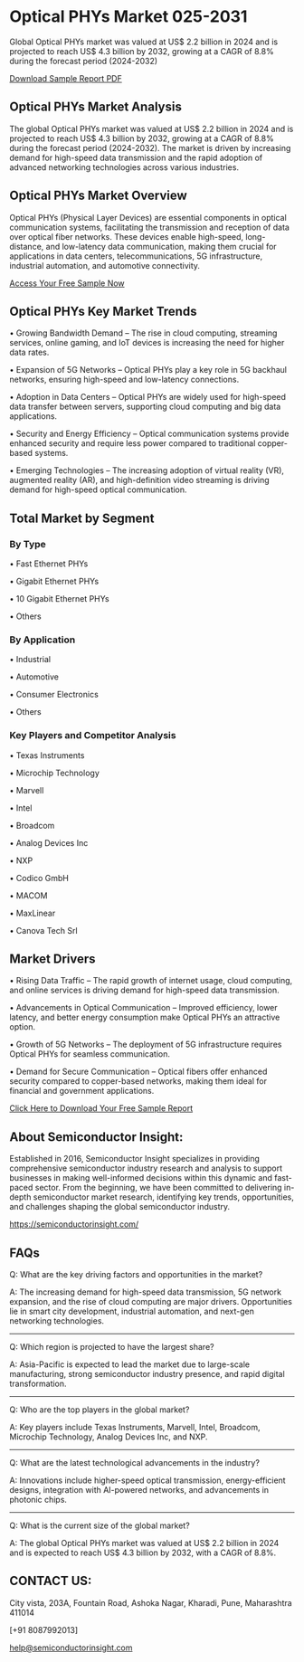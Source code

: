 <h1>Optical PHYs Market 025-2031</h1>

Global Optical PHYs market was valued at US$ 2.2 billion in 2024 and is projected to reach US$ 4.3 billion by 2032, growing at a CAGR of 8.8% during the forecast period (2024-2032)

[Download Sample Report PDF
](https://semiconductorinsight.com/download-sample-report/?product_id=88297)

<h2>Optical PHYs Market Analysis</h2>

The global Optical PHYs market was valued at US$ 2.2 billion in 2024 and is projected to reach US$ 4.3 billion by 2032, growing at a CAGR of 8.8% during the forecast period (2024-2032). The market is driven by increasing demand for high-speed data transmission and the rapid adoption of advanced networking technologies across various industries.

<h2>Optical PHYs Market Overview</h2>

Optical PHYs (Physical Layer Devices) are essential components in optical communication systems, facilitating the transmission and reception of data over optical fiber networks. These devices enable high-speed, long-distance, and low-latency data communication, making them crucial for applications in data centers, telecommunications, 5G infrastructure, industrial automation, and automotive connectivity.

[Access Your Free Sample Now
](https://semiconductorinsight.com/report/optical-phys-market/)

<h2>Optical PHYs Key Market Trends</h2>

•	Growing Bandwidth Demand – The rise in cloud computing, streaming services, online gaming, and IoT devices is increasing the need for higher data rates.

•	Expansion of 5G Networks – Optical PHYs play a key role in 5G backhaul networks, ensuring high-speed and low-latency connections.

•	Adoption in Data Centers – Optical PHYs are widely used for high-speed data transfer between servers, supporting cloud computing and big data applications.

•	Security and Energy Efficiency – Optical communication systems provide enhanced security and require less power compared to traditional copper-based systems.

•	Emerging Technologies – The increasing adoption of virtual reality (VR), augmented reality (AR), and high-definition video streaming is driving demand for high-speed optical communication.

<h2>Total Market by Segment</h2>

<h3>By Type</h3>

•	Fast Ethernet PHYs

•	Gigabit Ethernet PHYs

•	10 Gigabit Ethernet PHYs

•	Others

<h3>By Application</h3>

•	Industrial

•	Automotive

•	Consumer Electronics

•	Others

<h3>Key Players and Competitor Analysis</h3>

•	Texas Instruments

•	Microchip Technology

•	Marvell

•	Intel

•	Broadcom

•	Analog Devices Inc

•	NXP

•	Codico GmbH

•	MACOM

•	MaxLinear

•	Canova Tech Srl

<h2>Market Drivers</h2>

•	Rising Data Traffic – The rapid growth of internet usage, cloud computing, and online services is driving demand for high-speed data transmission.

•	Advancements in Optical Communication – Improved efficiency, lower latency, and better energy consumption make Optical PHYs an attractive option.

•	Growth of 5G Networks – The deployment of 5G infrastructure requires Optical PHYs for seamless communication.

•	Demand for Secure Communication – Optical fibers offer enhanced security compared to copper-based networks, making them ideal for financial and government applications.

[Click Here to Download Your Free Sample Report 
](https://semiconductorinsight.com/report/optical-phys-market/)

<h2>About Semiconductor Insight:</h2>

Established in 2016, Semiconductor Insight specializes in providing comprehensive semiconductor industry research and analysis to support businesses in making well-informed decisions within this dynamic and fast-paced sector. From the beginning, we have been committed to delivering in-depth semiconductor market research, identifying key trends, opportunities, and challenges shaping the global semiconductor industry.

https://semiconductorinsight.com/

<h2>FAQs</h2>

Q: What are the key driving factors and opportunities in the market?

A: The increasing demand for high-speed data transmission, 5G network expansion, and the rise of cloud computing are major drivers. Opportunities lie in smart city development, industrial automation, and next-gen networking technologies.

________________________________________

Q: Which region is projected to have the largest share?

A: Asia-Pacific is expected to lead the market due to large-scale manufacturing, strong semiconductor industry presence, and rapid digital transformation.

________________________________________

Q: Who are the top players in the global market?

A: Key players include Texas Instruments, Marvell, Intel, Broadcom, Microchip Technology, Analog Devices Inc, and NXP.

________________________________________

Q: What are the latest technological advancements in the industry?

A: Innovations include higher-speed optical transmission, energy-efficient designs, integration with AI-powered networks, and advancements in photonic chips.

________________________________________

Q: What is the current size of the global market?

A: The global Optical PHYs market was valued at US$ 2.2 billion in 2024 and is expected to reach US$ 4.3 billion by 2032, with a CAGR of 8.8%.

<h2>CONTACT US:</h2>

City vista, 203A, Fountain Road, Ashoka Nagar, Kharadi, Pune, Maharashtra 411014

[+91 8087992013]

help@semiconductorinsight.com





